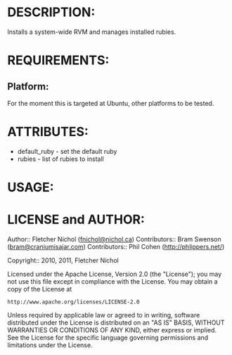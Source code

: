 # DESCRIPTION:

Installs a system-wide RVM and manages installed rubies.

# REQUIREMENTS:

## Platform:

For the moment this is targeted at Ubuntu, other platforms to be tested.

# ATTRIBUTES: 

* default_ruby - set the default ruby
* rubies - list of rubies to install

# USAGE:

# LICENSE and AUTHOR:

Author:: Fletcher Nichol (<fnichol@nichol.ca>)
Contributors:: Bram Swenson (<bram@craniumisajar.com>)
Contributors:: Phil Cohen (http://phlippers.net/)

Copyright:: 2010, 2011, Fletcher Nichol

Licensed under the Apache License, Version 2.0 (the "License");
you may not use this file except in compliance with the License.
You may obtain a copy of the License at

    http://www.apache.org/licenses/LICENSE-2.0

Unless required by applicable law or agreed to in writing, software
distributed under the License is distributed on an "AS IS" BASIS,
WITHOUT WARRANTIES OR CONDITIONS OF ANY KIND, either express or implied.
See the License for the specific language governing permissions and
limitations under the License.
